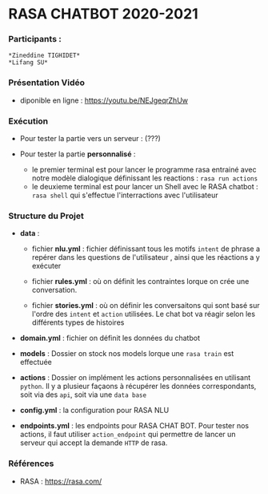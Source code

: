 RASA CHATBOT 2020-2021
======================

### Participants :
    *Zineddine TIGHIDET*
    *Lifang SU*

### Présentation Vidéo 

- diponible en ligne : https://youtu.be/NEJgeqrZhUw


### Exécution
- Pour tester la partie vers un serveur : (???)

- Pour tester la partie **personnalisé** : 
    - le premier terminal est pour lancer le programme rasa entrainé avec notre modèle dialogique définissant les reactions : `rasa run actions`
    - le deuxieme terminal est pour lancer un  Shell avec le RASA chatbot : `rasa shell` qui s'effectue l'interractions avec l'utilisateur

### Structure du Projet
- **data** : 
    - fichier **nlu.yml** : fichier définissant  tous les motifs `intent` de phrase a repérer dans les questions de l'utilisateur  , ainsi que les  réactions a y exécuter

    - fichier **rules.yml** : où on définit les contraintes lorque on crée une conversation. 

    - fichier **stories.yml** : où on définir les conversaitons qui sont basé sur l'ordre des `intent` et `action` utilisées. Le chat bot va réagir selon les différents types de histoires

- **domain.yml** : fichier on définit les données du chatbot 

- **models** : Dossier on stock nos models lorque une `rasa train` est effectuée

- **actions** : Dossier on implément les actions personnalisées en utilisant `python`. Il y a plusieur façaons à récupérer les données correspondants, soit via des `api`, soit via une `data base`

- **config.yml** : la configuration pour RASA NLU

- **endpoints.yml** : les endpoints pour RASA CHAT BOT. Pour tester nos actions, il faut utiliser `action_endpoint` qui permettre de lancer un serveur qui accept la demande `HTTP` de rasa.


### Références
- RASA : https://rasa.com/



